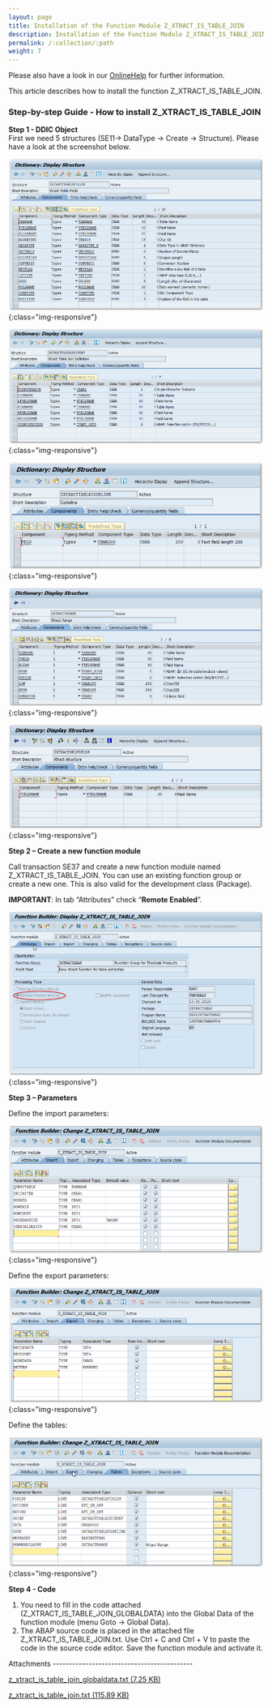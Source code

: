 ```yaml
---
layout: page
title: Installation of the Function Module Z_XTRACT_IS_TABLE_JOIN
description: Installation of the Function Module Z_XTRACT_IS_TABLE_JOIN
permalink: /:collection/:path
weight: 7
---
```


Please also have a look in our [OnlineHelp](https://help.theobald-software.com/en/) for further information.

This article describes how to install the function Z_XTRACT_IS_TABLE_JOIN.

### Step-by-step Guide - How to install Z_XTRACT_IS_TABLE_JOIN

**Step 1 - DDIC Object**<br>
First we need 5 structures (SE11-> DataType -> Create -> Structure). Please have a look at the screenshot below.

![Z_XTRACT_TABLE_JOIN_01](/img/contents/Z_XTRACT_TABLE_JOIN_01.png){:class="img-responsive"}

![Z_XTRACT_TABLE_JOIN_02](/img/contents/Z_XTRACT_TABLE_JOIN_02.png){:class="img-responsive"}

![Z_XTRACT_TABLE_JOIN_03](/img/contents/Z_XTRACT_TABLE_JOIN_03.png){:class="img-responsive"}

![Z_XTRACT_TABLE_JOIN_03_02](/img/contents/Z_XTRACT_TABLE_JOIN_03_02.png){:class="img-responsive"}

![Z_XTRACT_TABLE_JOIN_03_03](/img/contents/Z_XTRACT_TABLE_JOIN_03_03.png){:class="img-responsive"}

**Step 2 – Create a new function module**

Call transaction SE37 and create a new function module named Z_XTRACT_IS_TABLE_JOIN. 
You can use an existing function group or create a new one. 
This is also valid for the development class (Package).

**IMPORTANT**: In tab “Attributes” check “**Remote Enabled**”.

![Z_XTRACT_TABLE_JOIN_04](/img/contents/Z_XTRACT_TABLE_JOIN_04.png){:class="img-responsive"}

**Step 3 – Parameters**

Define the import parameters: 

![Z_XTRACT_TABLE_JOIN_05](/img/contents/Z_XTRACT_TABLE_JOIN_05.png){:class="img-responsive"}

Define the export parameters:

![Z_XTRACT_TABLE_JOIN_06](/img/contents/Z_XTRACT_TABLE_JOIN_06.png){:class="img-responsive"}

Define the tables:

![Z_XTRACT_TABLE_JOIN_07](/img/contents/Z_XTRACT_TABLE_JOIN_07.png){:class="img-responsive"}

**Step 4 - Code**

1. You need to fill in the code attached (Z_XTRACT_IS_TABLE_JOIN_GLOBALDATA) into the Global Data of the function module (menu Goto -> Global Data).
2. The ABAP source code is placed in the attached file Z_XTRACT_IS_TABLE_JOIN.txt. Use Ctrl + C and Ctrl + V to paste the code in the source code editor. Save the function module and activate it.

Attachments 	-------------------------------------------

[z_xtract_is_table_join_globaldata.txt (7.25 KB)](/files/z_xtract_is_table_join_globaldata.txt)

[z_xtract_is_table_join.txt (115.89 KB)](/files/z_xtract_is_table_join.txt)
